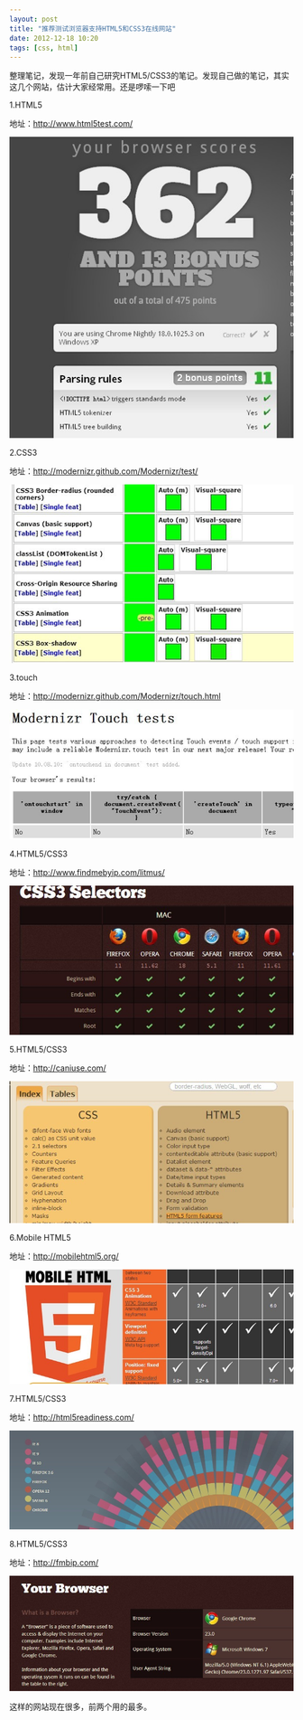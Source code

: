 ```yaml
---
layout: post
title: "推荐测试浏览器支持HTML5和CSS3在线网站"
date: 2012-12-18 10:20
tags: [css, html]
---
```

整理笔记，发现一年前自己研究HTML5/CSS3的笔记。发现自己做的笔记，其实这几个网站，估计大家经常用。还是啰嗦一下吧

<!-- more -->

1.HTML5

  地址：<a href="http://www.html5test.com/" target="_blank">http://www.html5test.com/</a>
  
 ![Crepe](/images/blog/test/test1.jpg)

2.CSS3

  地址：<a href="http://modernizr.github.com/Modernizr/test/" target="_blank">http://modernizr.github.com/Modernizr/test/ </a>
  
  ![Crepe](/images/blog/test/test2.jpg)
  
3.touch

  地址：<a href="http://modernizr.github.com/Modernizr/touch.html" target="_blank">http://modernizr.github.com/Modernizr/touch.html</a>
  
  ![Crepe](/images/blog/test/test3.jpg)

4.HTML5/CSS3

  地址：<a href="http://www.findmebyip.com/litmus/" target="_blank">http://www.findmebyip.com/litmus/ </a>
  
  ![Crepe](/images/blog/test/test4.jpg)
  
5.HTML5/CSS3

  地址：<a href="http://caniuse.com/" target="_blank">http://caniuse.com/</a>

  ![Crepe](/images/blog/test/test5.jpg)
  
6.Mobile HTML5

  地址：<a href="http://mobilehtml5.org/" target="_blank">http://mobilehtml5.org/</a>
  
  ![Crepe](/images/blog/test/test6.jpg)

7.HTML5/CSS3

  地址：<a href="http://html5readiness.com/" target="_blank">http://html5readiness.com/</a>
  
  ![Crepe](/images/blog/test/test7.jpg)

8.HTML5/CSS3

  地址：<a href="http://fmbip.com/" target="_blank">http://fmbip.com/</a>
  
  ![Crepe](/images/blog/test/test8.jpg)
  
这样的网站现在很多，前两个用的最多。

  
  

